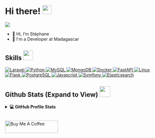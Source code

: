 <h1> Hi there! <img src = "https://raw.githubusercontent.com/MartinHeinz/MartinHeinz/master/wave.gif" width = 30px> </h1>
<p align='center'>
</p>

<p>
  <a href="https://github.com/DenverCoder1/readme-typing-svg"><img src="https://readme-typing-svg.herokuapp.com?&font=IBM+Plex+Sans&color=abcdef&size=20&lines=Welcome+to+my+GitHub+Profile!;I'm+a+Software+Engineer;I'm+a+Developer" /></a>
</p>

   <!-- <a href="https://www.linkedin.com/in/aastha-jha-805001106/" target="_blank">
    <img alt="LinkedIn" src="https://img.shields.io/badge/LinkedIn-0077B5?style=for-the-badge&logo=linkedin&logoColor=white">
  </a>   
   <a href="https://stackoverflow.com/users/11911694/aastha-jha" target="_blank">
    <img alt="Stack Overflow" src="https://img.shields.io/badge/Stack_Overflow-FE7A16?style=for-the-badge&logo=stack-overflow&logoColor=white">
  </a>  
  <a href="https://www.kaggle.com/aastha124" target="_blank">
    <img alt="Kaggle" src="https://img.shields.io/badge/Kaggle-20BEFF?style=for-the-badge&logo=Kaggle&logoColor=white">
  </a>  
 <a href="https://www.hackerrank.com/aasthajha123/hackos" target="_blank">
    <img alt="HackerRank" src="https://img.shields.io/badge/-Hackerrank-2EC866?style=for-the-badge&logo=HackerRank&logoColor=white">
  </a> -->
  
- 👋 Hi, I’m Stéphane
- 💼 I'm a Developer at Madagascar

<h2> Skills <img src = "https://media2.giphy.com/media/QssGEmpkyEOhBCb7e1/giphy.gif?cid=ecf05e47a0n3gi1bfqntqmob8g9aid1oyj2wr3ds3mg700bl&rid=giphy.gif" width = 32px> </h2>
  <a href="https://laravel.com/">
    <img alt="Laravel" src="https://img.shields.io/badge/Laravel-F03E30?style=for-the-badge&logo=laravel&logoColor=white">
  </a>
   <a href="https://www.python.org" target="_blank">
    <img alt="Python" src="https://img.shields.io/badge/Python-3776AB?style=for-the-badge&logo=python&logoColor=white">
  </a>
  <a href="https://www.mysql.com/">
    <img alt="MySQL" src="https://img.shields.io/badge/MySQL-3E6E93?style=for-the-badge&logo=mysql&logoColor=white">
  </a>
  <a href="https://www.mongodb.com/">
    <img alt="MongoDB" src="https://img.shields.io/badge/MongoDB-00684A?style=for-the-badge&logo=mongodb&logoColor=white">
  </a>
  <a href="https://www.docker.com/">
    <img alt="Docker" src="https://img.shields.io/badge/Docker-2CA5E0?style=for-the-badge&logo=docker&logoColor=white">
  </a>
  <a href="https://fastapi.tiangolo.com/">
    <img alt="FastAPI" src="https://img.shields.io/badge/FastAPI-009485?style=for-the-badge&logo=fastapi&logoColor=white">
  </a>
  <a href="https://www.linux.org/">
    <img alt="Linux" src="https://img.shields.io/badge/Linux-676d69?style=for-the-badge&logo=linux&logoColor=white">
  </a>
<a href="https://www.flask.com/">
    <img alt="Flask" src="https://img.shields.io/badge/Flask-000000?style=for-the-badge&logo=flask&logoColor=white">
  </a>
<a href="https://www.postgresql.org/" target="_blank"> 
    <img alt="PostgreSQL" src="https://img.shields.io/badge/PostgreSQL-6497C1?style=for-the-badge&logo=postgresql&logoColor=white">
  </a>
  <a href="https://www.javascript.com/" target="_blank"> 
    <img alt="Javascript" src="https://img.shields.io/badge/Javascript-FCDC00?style=for-the-badge&logo=javascript&logoColor=white">
  </a>
  <a href="https://symfony.com/" target="_blank"> 
    <img alt="Symfony" src="https://img.shields.io/badge/Symfony-5B21B6?style=for-the-badge&logo=symfony&logoColor=white">
  </a>
  <a href="https://www.elastic.co" target="_blank"> 
    <img alt="Elasticsearch" src="https://img.shields.io/badge/Elasticsearch-7DE2D1?style=for-the-badge&logo=elasticsearch&logoColor=white">
  </a>
  
  

  

  

<h2> Github Stats (Expand to View) <img src = "https://i.pinimg.com/originals/65/c4/f4/65c4f452571be1261e9c623f7da488ac.gif" width = 35px> </h2>

<details> 
  <summary><b>💻 GitHub Profile Stats</b></summary>
  <br/>
  <p align="center">
    <a href="https://github.com/anuraghazra/github-readme-stats"><img alt="Stéphane's Github Stats" src="https://github-readme-stats.vercel.app/api?username=chan-stephane&show_icons=true&count_private=true&theme=algolia" height="192px"/></a>
<br/>
  &nbsp;
	  <img src="https://github-readme-stats.vercel.app/api/top-langs?username=chan-stephane&show_icons=true&locale=en&layout=compact&theme=algolia" alt="chan-stephane" height="192px"/>
  <br/>
  </p>
</details>


<br/>

<a href="https://www.buymeacoffee.com/chanstephane" target="_blank"><img src="https://cdn.buymeacoffee.com/buttons/default-orange.png" alt="Buy Me A Coffee" height="41" width="174"></a>

